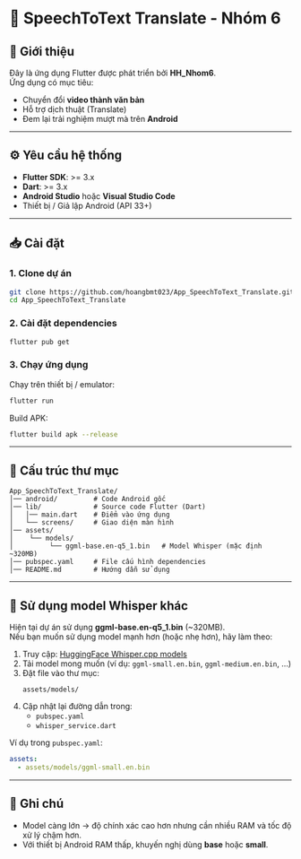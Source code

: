 # 🎤 SpeechToText Translate - Nhóm 6

## 📱 Giới thiệu
Đây là ứng dụng Flutter được phát triển bởi **HH_Nhom6**.  
Ứng dụng có mục tiêu:
- Chuyển đổi **video thành văn bản**
- Hỗ trợ dịch thuật (Translate)
- Đem lại trải nghiệm mượt mà trên **Android**

---

## ⚙️ Yêu cầu hệ thống
- **Flutter SDK**: >= 3.x
- **Dart**: >= 3.x
- **Android Studio** hoặc **Visual Studio Code**
- Thiết bị / Giả lập Android (API 33+)

---

## 📥 Cài đặt

### 1. Clone dự án
```bash
git clone https://github.com/hoangbmt023/App_SpeechToText_Translate.git
cd App_SpeechToText_Translate
```

### 2. Cài đặt dependencies
```bash
flutter pub get
```

### 3. Chạy ứng dụng
Chạy trên thiết bị / emulator:
```bash
flutter run
```

Build APK:
```bash
flutter build apk --release
```

---

## 📂 Cấu trúc thư mục
```
App_SpeechToText_Translate/
│── android/         # Code Android gốc
│── lib/             # Source code Flutter (Dart)
│   │── main.dart    # Điểm vào ứng dụng
│   └── screens/     # Giao diện màn hình
│── assets/
│    └── models/
│         └── ggml-base.en-q5_1.bin   # Model Whisper (mặc định ~320MB)
│── pubspec.yaml     # File cấu hình dependencies
│── README.md        # Hướng dẫn sử dụng
```

---

## 🔄 Sử dụng model Whisper khác
Hiện tại dự án sử dụng **ggml-base.en-q5_1.bin** (~320MB).  
Nếu bạn muốn sử dụng model mạnh hơn (hoặc nhẹ hơn), hãy làm theo:

1. Truy cập: [HuggingFace Whisper.cpp models](https://huggingface.co/ggerganov/whisper.cpp)
2. Tải model mong muốn (ví dụ: `ggml-small.en.bin`, `ggml-medium.en.bin`, ...)
3. Đặt file vào thư mục:
   ```
   assets/models/
   ```
4. Cập nhật lại đường dẫn trong:
    - `pubspec.yaml`
    - `whisper_service.dart`

Ví dụ trong `pubspec.yaml`:
```yaml
assets:
  - assets/models/ggml-small.en.bin
```

---

## 📄 Ghi chú
- Model càng lớn → độ chính xác cao hơn nhưng cần nhiều RAM và tốc độ xử lý chậm hơn.
- Với thiết bị Android RAM thấp, khuyến nghị dùng **base** hoặc **small**.  

